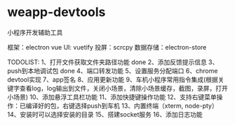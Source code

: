 # weapp-devtools
小程序开发辅助工具

框架：electron vue
UI: vuetify
投屏：scrcpy
数据存储：electron-store

TODOLIST:
1、打开文件获取文件夹路径功能  done
2、添加反馈提示信息
3、push到本地调试包 done
4、端口转发功能
5、设置服务分配端口
6、chrome devtool实现
7、app签名
8、应用更新功能
9、车机小程序常用指令集成(根据关键字查看log，log输出到文件，关闭小场景，清除小场景缓存，截图，录屏，打开小场景)
10、添加悬浮工具栏功能
11、添加快捷键操作功能
12、支持右键菜单操作：已编译好的包，右键选择push到车机
13、内置终端（xterm, node-pty）
14、安装时可以选择安装的目录
15、搭建socket服务
16、添加日志功能